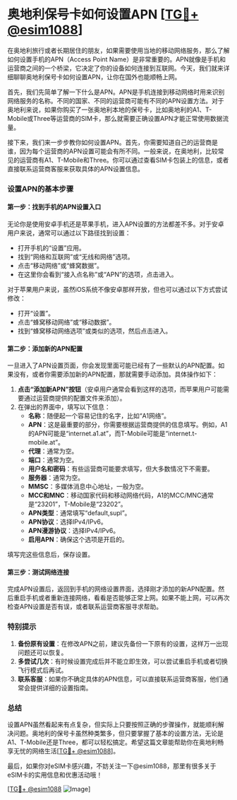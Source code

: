 # 奥地利保号卡如何设置APN [[TG💪+ @esim1088](https://t.me/s/esim1088)]

在奥地利旅行或者长期居住的朋友，如果需要使用当地的移动网络服务，那么了解如何设置手机的APN（Access Point Name）是非常重要的。APN就像是手机和运营商之间的一个桥梁，它决定了你的设备如何连接到互联网。今天，我们就来详细聊聊奥地利保号卡如何设置APN，让你在国外也能顺畅上网。

首先，我们先简单了解一下什么是APN。APN是手机连接到移动网络时用来识别网络服务的名称。不同的国家、不同的运营商可能有不同的APN设置方法。对于奥地利来说，如果你购买了一张奥地利本地的保号卡，比如奥地利的A1、T-Mobile或Three等运营商的SIM卡，那么就需要正确设置APN才能正常使用数据流量。

接下来，我们来一步步教你如何设置APN。首先，你需要知道自己的运营商是谁，因为每个运营商的APN设置可能会有所不同。一般来说，在奥地利，比较常见的运营商有A1、T-Mobile和Three。你可以通过查看SIM卡包装上的信息，或者直接联系运营商客服来获取具体的APN设置信息。

### 设置APN的基本步骤

#### 第一步：找到手机的APN设置入口
无论你是使用安卓手机还是苹果手机，进入APN设置的方法都差不多。对于安卓用户来说，通常可以通过以下路径找到设置：
- 打开手机的“设置”应用。
- 找到“网络和互联网”或“无线和网络”选项。
- 点击“移动网络”或“蜂窝数据”。
- 在这里你会看到“接入点名称”或“APN”的选项，点击进入。

对于苹果用户来说，虽然iOS系统不像安卓那样开放，但也可以通过以下方式尝试修改：
- 打开“设置”。
- 点击“蜂窝移动网络”或“移动数据”。
- 找到“蜂窝移动网络选项”或类似的选项，然后点击进入。

#### 第二步：添加新的APN配置
一旦进入了APN设置页面，你会发现里面可能已经有了一些默认的APN配置。如果没有，或者你需要添加新的APN配置，那就需要手动添加。具体操作如下：

1. **点击“添加新APN”按钮**（安卓用户通常会看到这样的选项，而苹果用户可能需要通过运营商提供的配置文件来添加）。
2. 在弹出的界面中，填写以下信息：
   - **名称**：随便起一个容易记住的名字，比如“A1网络”。
   - **APN**：这是最重要的部分，你需要根据运营商提供的信息填写。例如，A1的APN可能是“internet.a1.at”，而T-Mobile可能是“internet.t-mobile.at”。
   - **代理**：通常为空。
   - **端口**：通常为空。
   - **用户名和密码**：有些运营商可能要求填写，但大多数情况下不需要。
   - **服务器**：通常为空。
   - **MMSC**：多媒体消息中心地址，一般为空。
   - **MCC和MNC**：移动国家代码和移动网络代码，A1的MCC/MNC通常是“23201”，T-Mobile是“23202”。
   - **APN类型**：通常填写“default,supl”。
   - **APN协议**：选择IPv4/IPv6。
   - **APN漫游协议**：选择IPv4/IPv6。
   - **启用APN**：确保这个选项是开启的。

填写完这些信息后，保存设置。

#### 第三步：测试网络连接
完成APN设置后，返回到手机的网络设置界面，选择刚才添加的新APN配置。然后重启手机或者重新连接网络，看看是否能够正常上网。如果不能上网，可以再次检查APN设置是否有误，或者联系运营商客服寻求帮助。

### 特别提示

1. **备份原有设置**：在修改APN之前，建议先备份一下原有的设置，这样万一出现问题还可以恢复。
2. **多尝试几次**：有时候设置完成后并不能立即生效，可以尝试重启手机或者切换飞行模式后再试。
3. **联系客服**：如果你不确定具体的APN信息，可以直接联系运营商客服，他们通常会提供详细的设置指南。

### 总结

设置APN虽然看起来有点复杂，但实际上只要按照正确的步骤操作，就能顺利解决问题。奥地利的保号卡虽然种类繁多，但只要掌握了基本的设置方法，无论是A1、T-Mobile还是Three，都可以轻松搞定。希望这篇文章能帮助你在奥地利畅享无忧的网络生活[[TG💪+ @esim1088](https://t.me/s/esim1088)]。

最后，如果你对eSIM卡感兴趣，不妨关注一下@esim1088，那里有很多关于eSIM卡的实用信息和优惠活动哦！

[[TG💪+ @esim1088](https://t.me/s/esim1088) ![Image](https://i.postimg.cc/4NQfJmqS/Snipaste-2025-05-13-00-14-12.png)]